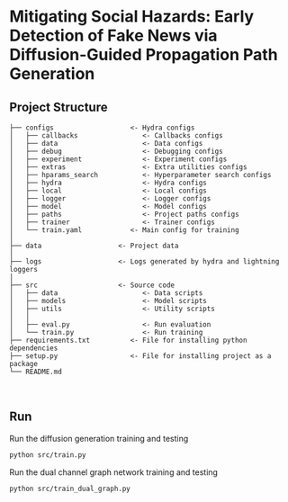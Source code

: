 <!-- <div align="center"> -->

# Mitigating Social Hazards: Early Detection of Fake News via Diffusion-Guided Propagation Path Generation

## Project Structure

```
├── configs                   <- Hydra configs
│   ├── callbacks                <- Callbacks configs
│   ├── data                     <- Data configs
│   ├── debug                    <- Debugging configs
│   ├── experiment               <- Experiment configs
│   ├── extras                   <- Extra utilities configs
│   ├── hparams_search           <- Hyperparameter search configs
│   ├── hydra                    <- Hydra configs
│   ├── local                    <- Local configs
│   ├── logger                   <- Logger configs
│   ├── model                    <- Model configs
│   ├── paths                    <- Project paths configs
│   ├── trainer                  <- Trainer configs
│   └── train.yaml            <- Main config for training
│
├── data                   <- Project data
│
├── logs                   <- Logs generated by hydra and lightning loggers
│
├── src                    <- Source code
│   ├── data                     <- Data scripts
│   ├── models                   <- Model scripts
│   ├── utils                    <- Utility scripts
│   │
│   ├── eval.py                  <- Run evaluation
│   └── train.py                 <- Run training
├── requirements.txt          <- File for installing python dependencies
├── setup.py                  <- File for installing project as a package
└── README.md
```

<br>

## Run
Run the diffusion generation training and testing
```bash
python src/train.py
```
Run the dual channel graph network training and testing
```bash
python src/train_dual_graph.py
```

<br>
